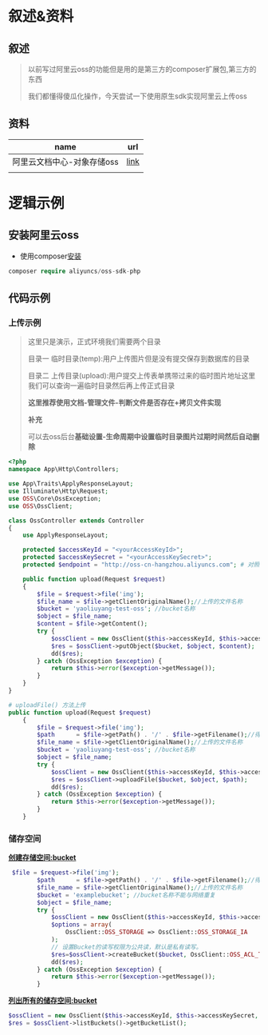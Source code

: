 # 叙述&资料

 ## 叙述

> 以前写过阿里云oss的功能但是用的是第三方的composer扩展包,第三方的东西
>
> 我们都懂得傻瓜化操作，今天尝试一下使用原生sdk实现阿里云上传oss

## 资料

| name                       | url                                                        |
| -------------------------- | ---------------------------------------------------------- |
| 阿里云文档中心-对象存储oss | [link](https://help.aliyun.com/document_detail/85580.html) |
|                            |                                                            |

# 逻辑示例

## 安装阿里云oss

- 使用composer[安装](https://help.aliyun.com/document_detail/85580.html?spm=a2c4g.11186623.6.1006.6ea926fdpa6BHm)

```php
composer require aliyuncs/oss-sdk-php
```

## 代码示例

###  上传示例

> 这里只是演示，正式环境我们需要两个目录 
>
> 目录一 临时目录(temp):用户上传图片但是没有提交保存到数据库的目录
>
> 目录二 上传目录(upload):用户提交上传表单携带过来的临时图片地址这里我们可以查询一遍临时目录然后再上传正式目录
>
> **这里推荐使用文档-管理文件-判断文件是否存在+拷贝文件实现**
>
> **补充**
>
> 可以去oss后台**基础设置-生命周期中设置临时目录图片过期时间然后自动删除**

```php
<?php
namespace App\Http\Controllers;

use App\Traits\ApplyResponseLayout;
use Illuminate\Http\Request;
use OSS\Core\OssException;
use OSS\OssClient;

class OssController extends Controller
{
    use ApplyResponseLayout;

    protected $accessKeyId = "<yourAccessKeyId>";
    protected $accessKeySecret = "<yourAccessKeySecret>";
    protected $endpoint = "http://oss-cn-hangzhou.aliyuncs.com"; # 对照表 https://help.aliyun.com/document_detail/31837.html

    public function upload(Request $request)
    {
        $file = $request->file('img');
        $file_name = $file->getClientOriginalName();//上传的文件名称
        $bucket = 'yaoliuyang-test-oss'; //bucket名称
        $object = $file_name;
        $content = $file->getContent();
        try {
            $ossClient = new OssClient($this->accessKeyId, $this->accessKeySecret, $this->endpoint);
            $res = $ossClient->putObject($bucket, $object, $content);
            dd($res);
        } catch (OssException $exception) {
            return $this->error($exception->getMessage());
        }
    }
}

# uploadFile() 方法上传
public function upload(Request $request)
    {
        $file = $request->file('img');
        $path      = $file->getPath() . '/' . $file->getFilename();//得到文件主机上的地址
        $file_name = $file->getClientOriginalName();//上传的文件名称
        $bucket = 'yaoliuyang-test-oss'; //bucket名称
        $object = $file_name;
        try {
            $ossClient = new OssClient($this->accessKeyId, $this->accessKeySecret, $this->endpoint);
            $res = $ossClient->uploadFile($bucket, $object, $path);
            dd($res);
        } catch (OssException $exception) {
            return $this->error($exception->getMessage());
        }
    }
```



### 储存空间

[**创建存储空间:bucket**](https://help.aliyun.com/document_detail/32102.html)

```php
 $file = $request->file('img');
        $path      = $file->getPath() . '/' . $file->getFilename();//得到文件主机上的地址
        $file_name = $file->getClientOriginalName();//上传的文件名称
        $bucket = 'examplebucket'; //bucket名称不能与网络重复
        $object = $file_name;
        try {
            $ossClient = new OssClient($this->accessKeyId, $this->accessKeySecret, $this->endpoint);
            $options = array(
                OssClient::OSS_STORAGE => OssClient::OSS_STORAGE_IA
            );
            // 设置Bucket的读写权限为公共读，默认是私有读写。
            $res=$ossClient->createBucket($bucket, OssClient::OSS_ACL_TYPE_PUBLIC_READ, $options);
            dd($res);
        } catch (OssException $exception) {
            return $this->error($exception->getMessage());
        }
```

[**列出所有的储存空间:bucket**](https://help.aliyun.com/document_detail/146332.html)

```php
$ossClient = new OssClient($this->accessKeyId, $this->accessKeySecret, $this->endpoint);
$res = $ossClient->listBuckets()->getBucketList();
```
